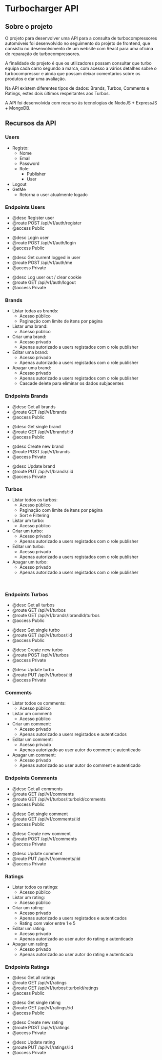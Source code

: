 # Turbocharger API

## Sobre o projeto

<p>O projeto para desenvolver uma API para a consulta de turbocompressores automóveis foi desenvolvido no seguimento do projeto de frontend, que consistiu no desenvolvimento de um website com React para uma oficina de reparação de turbocompressores.
</p>
<p>A finalidade do projeto é que os utilizadores possam consultar que turbo equipa cada carro segundo a marca, com acesso a vários detalhes sobre o turbocompressor e ainda que possam deixar comentários sobre os produtos e dar uma avaliação.</p>
<p>Na API existem diferentes tipos de dados:
    Brands, Turbos, Comments e Ratings, estes dois últimos respeitantes aos Turbos.</p>
<p>
A API foi desenvolvida com recurso às tecnologias de NodeJS + ExpressJS + MongoDB.
</p>

## Recursos da API

### Users


<ul>
<li>Registo:
<ul>
<li>Nome</li>
<li>Email</li>
<li>Password</li>
<li>Role:
<ul>
<li>Publisher</li>
<li>User</li>
</ul>
</li>
</ul>
</li>
<li>Logout</li>
<li>GetMe
<ul>
<li>Retorna o user atualmente logado</li>
</ul>
</li>
</ul>

### Endpoints Users

<ul>
<li>@desc      Register user</li>
<li>@route     POST /api/v1/auth/register</li>
<li>@access    Public</li>
</ul>
<ul>
<li>@desc      Login user</li>
<li>@route     POST /api/v1/auth/login</li>
<li>@access    Public</li>
</ul>
<ul>
<li>@desc      Get current logged in user</li>
<li>@route     POST /api/v1/auth/me</li>
<li>@access    Private</li>
</ul>
<ul>
<li>@desc      Log user out / clear cookie</li>
<li>@route     GET /api/v1/auth/logout</li>
<li>@access    Private</li>
</ul>

### Brands


<ul>
<li>Listar todas as brands:
<ul>
<li>Acesso público</li>
<li>Paginação com limite de itens por página</li>
</ul>
</li>
<li>Listar uma brand:
<ul>
<li>Acesso público</li>
</ul>
</li>
<li>Criar uma brand:
<ul>
<li>Acesso privado</li>
<li>Apenas autorizado a users registados com o role publisher</li>
</ul>
</li>
<li>Editar uma brand:
<ul>
<li>Acesso privado</li>
<li>Apenas autorizado a users registados com o role publisher</li>
</ul>
</li>
<li>Apagar uma brand:
<ul>
<li>Acesso privado</li>
<li>Apenas autorizado a users registados com o role publisher</li>
<li>Cascade delete para eliminar os dados subjacentes</li>
</ul>
</li>
</ul>

### Endpoints Brands
<ul>
<li>@desc      Get all brands</li>
<li>@route     GET /api/v1/brands</li>
<li>@access    Public</li>
</ul>
<ul>
<li>@desc      Get single brand</li>
<li>@route     GET /api/v1/brands/:id</li>
<li>@access    Public</li>
</ul>
<ul>
<li>@desc      Create new brand</li>
<li>@route     POST /api/v1/brands</li>
<li>@access    Private</li>
</ul>
<ul>
<li>@desc      Update brand</li>
<li>@route     PUT /api/v1/brands/:id</li>
<li>@access    Private</li>
</ul>

### Turbos

<ul>
<li>Listar todos os turbos:
<ul>
<li>Acesso público</li>
<li>Paginação com limite de itens por página</li>
<li>Sort e Filtering</li>
</ul>
</li>
<li>Listar um turbo:
<ul>
<li>Acesso público</li>
</ul>
</li>
<li>Criar um turbo:
<ul>
<li>Acesso privado</li>
<li>Apenas autorizado a users registados com o role publisher</li>
</ul>
</li>
<li>Editar um turbo:
<ul>
<li>Acesso privado</li>
<li>Apenas autorizado a users registados com o role publisher</li>
</ul>
</li>
<li>Apagar um turbo:
<ul>
<li>Acesso privado</li>
<li>Apenas autorizado a users registados com o role publisher</li>
</ul>
</li>
</ul>
    

### Endpoints Turbos
<ul>
<li>@desc      Get all turbos</li>
<li>@route     GET /api/v1/turbos</li>
<li>@route     GET /api/v1/brands/:brandId/turbos</li>
<li>@access    Public</li>
</ul>
<ul>
<li>@desc      Get single turbo</li>
<li>@route     GET /api/v1/turbos/:id</li>
<li>@access    Public</li>
</ul>
<ul>
<li>@desc      Create new turbo</li>
<li>@route     POST /api/v1/turbos</li>
<li>@access    Private</li>
</ul>
<ul>
<li>@desc      Update turbo</li>
<li>@route     PUT /api/v1/turbos/:id</li>
<li>@access    Private</li>
</ul>

### Comments

<ul>
<li>Listar todos os comments:
<ul>
<li>Acesso público</li>
</ul>
</li>
<li>Listar um comment:
<ul>
<li>Acesso público</li>
</ul>
</li>
<li>Criar um comment:
<ul>
<li>Acesso privado</li>
<li>Apenas autorizado a users registados e autenticados</li>
</ul>
</li>
<li>Editar um comment:
<ul>
<li>Acesso privado</li>
<li>Apenas autorizado ao user autor do comment e autenticado</li>
</ul>
</li>
<li>Apagar um comment:
<ul>
<li>Acesso privado</li>
<li>Apenas autorizado ao user autor do comment e autenticado</li>
</ul>
</li>
</ul>

### Endpoints Comments
<ul>
<li>@desc      Get all comments</li>
<li>@route     GET /api/v1/comments</li>
<li>@route     GET /api/v1/turbos/:turboId/comments</li>
<li>@access    Public</li>
</ul>
<ul>
<li>@desc      Get single comment</li>
<li>@route     GET /api/v1/comments/:id</li>
<li>@access    Public</li>
</ul>
<ul>
<li>@desc      Create new comment</li>
<li>@route     POST /api/v1/comments</li>
<li>@access    Private</li>
</ul>
<ul>
<li>@desc      Update comment</li>
<li>@route     PUT /api/v1/comments/:id</li>
<li>@access    Private</li>
</ul>

### Ratings

<ul>
<li>Listar todos os ratings:
<ul>
<li>Acesso público</li>
</ul>
</li>
<li>Listar um rating:
<ul>
<li>Acesso público</li>
</ul>
</li>
<li>Criar um rating:
<ul>
<li>Acesso privado</li>
<li>Apenas autorizado a users registados e autenticados</li>
<li>Rating com valor entre 1 e 5</li>
</ul>
</li>
<li>Editar um rating:
<ul>
<li>Acesso privado</li>
<li>Apenas autorizado ao user autor do rating e autenticado</li>
</ul>
</li>
<li>Apagar um rating:
<ul>
<li>Acesso privado</li>
<li>Apenas autorizado ao user autor do rating e autenticado</li>
</ul>
</li>
</ul>

### Endpoints Ratings
<ul>
<li>@desc      Get all ratings</li>
<li>@route     GET /api/v1/ratings</li>
<li>@route     GET /api/v1/turbos/:turboId/ratings</li>
<li>@access    Public</li>
</ul>
<ul>
<li>@desc      Get single rating</li>
<li>@route     GET /api/v1/ratings/:id</li>
<li>@access    Public</li>
</ul>
<ul>
<li>@desc      Create new rating</li>
<li>@route     POST /api/v1/ratings</li>
<li>@access    Private</li>
</ul>
<ul>
<li>@desc      Update rating</li>
<li>@route     PUT /api/v1/ratings/:id</li>
<li>@access    Private</li>
</ul>

